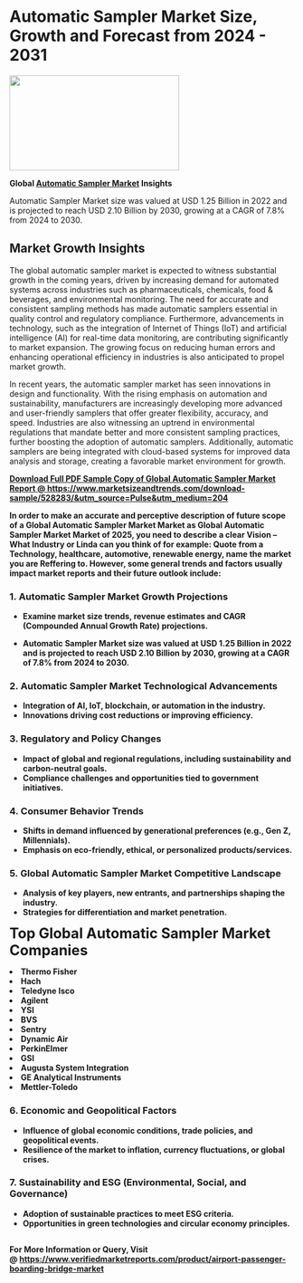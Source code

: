 <H1>Automatic Sampler Market Size, Growth and Forecast from 2024 - 2031</H1><img class="aligncenter size-medium wp-image-584254" src="https://thirdeyenews.in/wp-content/uploads/2024/09/Global-Market-Research-300x168.jpeg" alt="" width="300" height="168" /><p><strong>Global&nbsp;<a href="https://www.marketsizeandtrends.com/download-sample/528283/&amp;utm_source=Pulse&amp;utm_medium=204">Automatic Sampler Market</a> Insights</strong></p><p>Automatic Sampler Market size was valued at USD 1.25 Billion in 2022 and is projected to reach USD 2.10 Billion by 2030, growing at a CAGR of 7.8% from 2024 to 2030.</p><p><h2>Market Growth Insights</h2> <p>The global automatic sampler market is expected to witness substantial growth in the coming years, driven by increasing demand for automated systems across industries such as pharmaceuticals, chemicals, food & beverages, and environmental monitoring. The need for accurate and consistent sampling methods has made automatic samplers essential in quality control and regulatory compliance. Furthermore, advancements in technology, such as the integration of Internet of Things (IoT) and artificial intelligence (AI) for real-time data monitoring, are contributing significantly to market expansion. The growing focus on reducing human errors and enhancing operational efficiency in industries is also anticipated to propel market growth.</p> <p><strong><a href="#"></a></strong></p> <p>In recent years, the automatic sampler market has seen innovations in design and functionality. With the rising emphasis on automation and sustainability, manufacturers are increasingly developing more advanced and user-friendly samplers that offer greater flexibility, accuracy, and speed. Industries are also witnessing an uptrend in environmental regulations that mandate better and more consistent sampling practices, further boosting the adoption of automatic samplers. Additionally, automatic samplers are being integrated with cloud-based systems for improved data analysis and storage, creating a favorable market environment for growth.</p> <p><strong><a href="#"></p><p><span class=""><strong>Download Full PDF Sample Copy of Global Automatic Sampler Market Report</strong> @ <a href="https://www.marketsizeandtrends.com/download-sample/528283/&amp;utm_source=Pulse&amp;utm_medium=204" target="_blank">https://www.marketsizeandtrends.com/download-sample/528283/&amp;utm_source=Pulse&amp;utm_medium=204</a></span></p><p>In order to make an accurate and perceptive description of future scope of a Global&nbsp;Automatic Sampler Market Market as Global&nbsp;Automatic Sampler Market Market of 2025, you need to describe a clear Vision &ndash; What Industry or Linda can you think of for example: Quote from a Technology, healthcare, automotive, renewable energy, name the market you are Reffering to. However, some general trends and factors usually impact market reports and their future outlook include:</p><h3>1.&nbsp;<strong>Automatic Sampler Market Growth Projections</strong></h3><ul><li>Examine market size trends, revenue estimates and CAGR (Compounded Annual Growth Rate) projections.</li><li><p>Automatic Sampler Market size was valued at USD 1.25 Billion in 2022 and is projected to reach USD 2.10 Billion by 2030, growing at a CAGR of 7.8% from 2024 to 2030.</p></li></ul><h3>2.&nbsp;<strong>Automatic Sampler Market Technological Advancements</strong></h3><ul><li>Integration of AI, IoT, blockchain, or automation in the industry.</li><li>Innovations driving cost reductions or improving efficiency.</li></ul><h3>3.&nbsp;<strong>Regulatory and Policy Changes</strong></h3><ul><li>Impact of global and regional regulations, including sustainability and carbon-neutral goals.</li><li>Compliance challenges and opportunities tied to government initiatives.</li></ul><h3>4.&nbsp;<strong>Consumer Behavior Trends</strong></h3><ul><li>Shifts in demand influenced by generational preferences (e.g., Gen Z, Millennials).</li><li>Emphasis on eco-friendly, ethical, or personalized products/services.</li></ul><h3>5.&nbsp;<strong>Global Automatic Sampler Market Competitive Landscape</strong></h3><ul><li>Analysis of key players, new entrants, and partnerships shaping the industry.</li><li>Strategies for differentiation and market penetration.</li></ul><p data-pm-slice="1 1 []"><span style="color: inherit; font-family: inherit; font-size: 25px;">Top Global Automatic Sampler Market Companies</span></p><div class="" data-test-id=""><p><li>Thermo Fisher</li><li> Hach</li><li> Teledyne Isco</li><li> Agilent</li><li> YSI</li><li> BVS</li><li> Sentry</li><li> Dynamic Air</li><li> PerkinElmer</li><li> GSI</li><li> Augusta System Integration</li><li> GE Analytical Instruments</li><li> Mettler-Toledo</li></p></div><h3>6.&nbsp;<strong>Economic and Geopolitical Factors</strong></h3><ul><li>Influence of global economic conditions, trade policies, and geopolitical events.</li><li>Resilience of the market to inflation, currency fluctuations, or global crises.</li></ul><h3>7.&nbsp;<strong>Sustainability and ESG (Environmental, Social, and Governance)</strong></h3><ul><li>Adoption of sustainable practices to meet ESG criteria.</li><li>Opportunities in green technologies and circular economy principles.</li></ul><h2><strong style="font-size: 14px;">For More Information or Query, Visit @&nbsp;</strong><a style="background-color: #ffffff; font-size: 14px;" href="https://www.marketsizeandtrends.com/report/automatic-sampler-market/" target="_blank">https://www.verifiedmarketreports.com/product/airport-passenger-boarding-bridge-market</a></h2>
